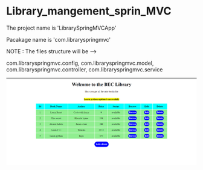 # Library_mangement_sprin_MVC

The project name is 'LibrarySpringMVCApp'

Pacakage name is 'com.libraryspringmvc'

NOTE : The files structure will be -->

com.libraryspringmvc.config,
 com.libraryspringmvc.model,
 com.libraryspringmvc.controller,
 com.libraryspringmvc.service

![alt text](SpringMVC.png)
